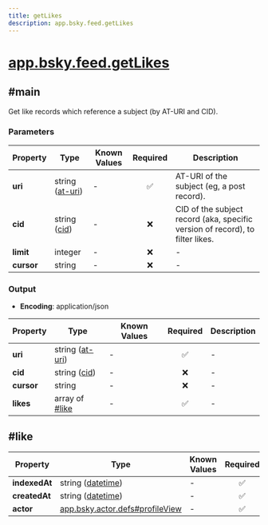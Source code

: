 ```yaml
---
title: getLikes
description: app.bsky.feed.getLikes
---
```


# [app.bsky.feed.getLikes](https://github.com/myConsciousness/atproto.dart/blob/main/lexicons/app/bsky/feed/getLikes.json)

## #main

Get like records which reference a subject (by AT-URI and CID).

### Parameters

| Property | Type | Known Values | Required | Description |
| --- | --- | --- | :---: | --- |
| **uri** | string ([at-uri](https://atproto.com/specs/at-uri-scheme)) | - | ✅ | AT-URI of the subject (eg, a post record). |
| **cid** | string ([cid](https://atproto.com/specs/repository#cid-formats)) | - | ❌ | CID of the subject record (aka, specific version of record), to filter likes. |
| **limit** | integer | - | ❌ | - |
| **cursor** | string | - | ❌ | - |

### Output

- **Encoding**: application/json

| Property | Type | Known Values | Required | Description |
| --- | --- | --- | :---: | --- |
| **uri** | string ([at-uri](https://atproto.com/specs/at-uri-scheme)) | - | ✅ | - |
| **cid** | string ([cid](https://atproto.com/specs/repository#cid-formats)) | - | ❌ | - |
| **cursor** | string | - | ❌ | - |
| **likes** | array of [#like](#like) | - | ✅ | - |

## #like

| Property | Type | Known Values | Required | Description |
| --- | --- | --- | :---: | --- |
| **indexedAt** | string ([datetime](https://atproto.com/specs/lexicon#datetime)) | - | ✅ | - |
| **createdAt** | string ([datetime](https://atproto.com/specs/lexicon#datetime)) | - | ✅ | - |
| **actor** | [app.bsky.actor.defs#profileView](../../../../lexicons/app/bsky/actor/defs.md#profileview) | - | ✅ | - |
